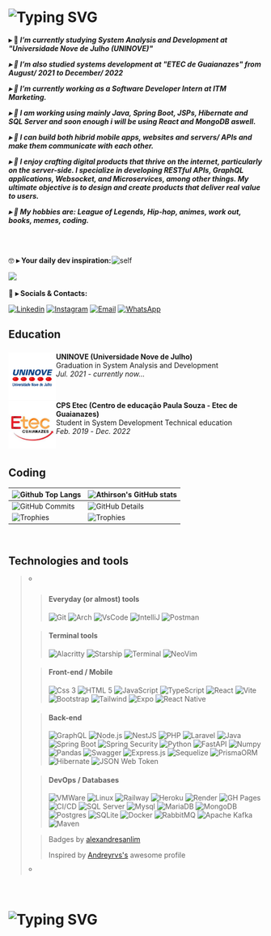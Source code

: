 <!--
❗ ➤ References used in this Repository:
🔗 • https://github.com/kyechan99/capsule-render
🔗 • https://github.com/antonkomarev/github-profile-views-counter
🔗 • https://github.com/DenverCoder1/custom-icon-badges
🔗 • https://github.com/DenverCoder1/github-readme-streak-stats
🔗 • https://github.com/anuraghazra/github-readme-stats
🔗 • https://github.com/alexandresanlim/Badges4-README.md-Profile
🔗 • https://profilepicturemaker.com
🔗 • https://devicon.dev
🔗 • https://shields.io
🔗 • https://emoji.gg
🔗 • https://getemoji.com
🔗 • https://github.com/juletopi/juletopi
🔗 • https://github.com/DarkBear0121
🔗 • https://github.com/Andreyrvs
-->

###
# ![Typing SVG](https://readme-typing-svg.demolab.com?font=Fira+Code&size=29&pause=1500&weight=900&duration=3500&color=FFFFFF&background=FFFFFF00&vCenter=true&width=1000&height=60&lines=✌️+Hi+there.+My+name+is+Athirson,+and+i+am+a+backend+dev)

**▸ 🔭 <i> I’m currently studying System Analysis and Development at "Universidade Nove de Julho (UNINOVE)"**

**▸ 🔭 I’m also studied systems development at "ETEC de Guaianazes" from August/ 2021 to December/ 2022**
  
**▸ 🔭 I’m currently working as a Software Developer Intern at ITM Marketing.**

**▸ 🔭 I am working using mainly Java, Spring Boot, JSPs, Hibernate and SQL Server and soon enough i will be using React and MongoDB aswell.**

**▸ 🔭 I can build both hibrid mobile apps, websites and servers/ APIs and make them communicate with each other.**

**▸ 🔭 I enjoy crafting digital products that thrive on the internet, particularly on the server-side. I specialize in developing RESTful APIs, GraphQL applications, Websocket, and Microservices, among other things. My ultimate objective is to design and create products that deliver real value to users.**

**▸ 🔭 My hobbies are: League of Legends, Hip-hop, animes, work out, books, memes, coding. </i>**

<br><br>

<a href="https://github.com/athirsonsilva"><img align="right" src="https://user-images.githubusercontent.com/84593887/203847539-bc523fe3-dd58-481e-9bee-dceba1de2aaf.png" align="left" width="300" alt="self"/></a>

🤓 **▸ Your daily dev inspiration:**

  <img width='425' src="https://quotes-github-readme.vercel.app/api?type=horizontal&theme=radical">

💬 **▸ Socials & Contacts:**

  [![Linkedin](https://img.shields.io/badge/LinkedIn-0077B5?style=for-the-badge&logo=linkedin&logoColor=white)](https://www.linkedin.com/in/athirson-s-a7723a191/)
  [![Instagram](https://img.shields.io/badge/Instagram-E4405F?style=for-the-badge&logo=instagram&logoColor=white)](https://www.instagram.com/athirson.silv4/)
  [![Email](https://img.shields.io/badge/Gmail-F51919?style=for-the-badge&logo=gmail&logoColor=white)](mailto:athirsonarceus@gmail.com)
  [![WhatsApp](https://img.shields.io/badge/WhatsApp-179828?style=for-the-badge&logo=whatsapp&logoColor=white)](http://api.whatsapp.com/send?phone=5511957607177)

## Education

###

  <a href="https://www.uninove.br/"><img src="./assets/uninove.png" align="left" width="94" height="94" alt="UNINOVE-pic"/></a>
  **UNINOVE (Universidade Nove de Julho)** \
  Graduation in System Analysis and Development \
  <i>Jul. 2021</i> - <i>currently now...</i>
  
  <br>

  <a href="https://www.cps.sp.gov.br/etecs/etec-de-guaianazes-guaianazes/"><img src="./assets/etec.jpg" align="left" width="94" height="94" alt="ETEC-pic"/></a>
  **CPS Etec (Centro de educação Paula Souza - Etec de Guaianazes)** \
  Student in System Development Technical education \
  <i>Feb. 2019</i> - <i>Dec. 2022</i>
  
<br>
  
## Coding

| ![Github Top Langs](https://github-readme-stats.vercel.app/api/top-langs/?username=athirsonsilva&layout=compact&theme=radical&&hide=jupyter%20notebook,makefile,c%2B%2B,cmake,hack,shell,html,css&langs_count=6&hide_border=True&line_height=20&PAT_1) | ![Athirson's GitHub stats](https://github-readme-stats.vercel.app/api?username=athirsonsilva&include=private&theme=radical&show_icons=true&hide_border=True&line_height=20&PAT_1) |
| ----------- | ----------- |
| ![GitHub Commits](https://github-readme-streak-stats.herokuapp.com/?user=athirsonsilva&theme=radical&ring=e73737&currStreakNum=ffffff&hide_border=true) | ![GitHub Details](http://github-profile-summary-cards.vercel.app/api/cards/profile-details?username=athirsonsilva&theme=radical) |
| ![Trophies](https://github-profile-trophy.vercel.app/?username=athirsonsilva&row=1&column=6&theme=radical&margin-w=15&margin-h=15) | ![Trophies](https://github-profile-trophy.vercel.app/?username=athirsonsilva&row=1&column=6&theme=radical&margin-w=15&margin-h=15) |

<br>

###

## Technologies and tools

>º
>> #### Everyday (or almost) tools
>>
>> ![Git](https://img.shields.io/badge/GIT-E44C30?style=for-the-badge&logo=git&logoColor=white)
>> ![Arch](https://img.shields.io/badge/Arch_Linux-1793D1?style=for-the-badge&logo=arch-linux&logoColor=white)
>> ![VsCode](https://img.shields.io/badge/VSCode-0078D4?style=for-the-badge&logo=visual%20studio%20code&logoColor=white)
>> ![IntelliJ](https://img.shields.io/badge/IntelliJ_IDEA-000000.svg?style=for-the-badge&logo=intellij-idea&logoColor=white)
>> ![Postman](https://img.shields.io/badge/Postman-FF6C37?style=for-the-badge&logo=Postman&logoColor=white)
>
>> #### Terminal tools
>>
>> ![Alacritty](https://img.shields.io/badge/alacritty-F46D01?style=for-the-badge&logo=alacritty&logoColor=white)
>> ![Starship](https://img.shields.io/badge/starship-DD0B78?style=for-the-badge&logo=starship&logoColor=white)
>> ![Terminal](https://img.shields.io/badge/GNU%20Bash-4EAA25?style=for-the-badge&logo=GNU%20Bash&logoColor=white)
>> ![NeoVim](https://img.shields.io/badge/NeoVim-%2357A143.svg?&style=for-the-badge&logo=neovim&logoColor=white)
>
>> #### Front-end / Mobile
>>
>> ![Css 3](https://img.shields.io/badge/CSS3-1572B6?style=for-the-badge&logo=css3&logoColor=white)
>> ![HTML 5](https://img.shields.io/badge/HTML5-E34F26?style=for-the-badge&logo=html5&logoColor=white)
>> ![JavaScript](https://img.shields.io/badge/JavaScript-323330?style=for-the-badge&logo=javascript&logoColor=F7DF1E")
>> ![TypeScript](https://img.shields.io/badge/TypeScript-007ACC?style=for-the-badge&logo=typescript&logoColor=white)
>> ![React](https://img.shields.io/badge/React-20232A?style=for-the-badge&logo=react&logoColor=61DAFB)
>> ![Vite](https://img.shields.io/badge/Vite-B73BFE?style=for-the-badge&logo=vite&logoColor=FFD62E)
>> ![Bootstrap](https://img.shields.io/badge/Bootstrap-563D7C?style=for-the-badge&logo=bootstrap&logoColor=white)
>> ![Tailwind](https://img.shields.io/badge/Tailwind_CSS-38B2AC?style=for-the-badge&logo=tailwind-css&logoColor=white)
>> ![Expo](https://img.shields.io/badge/Expo-1B1F23?style=for-the-badge&logo=expo&logoColor=white)
>> ![React Native](https://img.shields.io/badge/React_Native-20232A?style=for-the-badge&logo=react&logoColor=61DAFB)
>
>> #### Back-end
>>
>> ![GraphQL](https://img.shields.io/badge/GraphQl-E10098?style=for-the-badge&logo=graphql&logoColor=white)
>> ![Node.js](https://img.shields.io/badge/Node.js-339933?style=for-the-badge&logo=nodedotjs&logoColor=white)
>> ![NestJS](https://img.shields.io/badge/nestjs-E0234E?style=for-the-badge&logo=nestjs&logoColor=white)
>> ![PHP](https://img.shields.io/badge/PHP-777BB4?style=for-the-badge&logo=php&logoColor=white)
>> ![Laravel](https://img.shields.io/badge/Laravel-FF2D20?style=for-the-badge&logo=laravel&logoColor=white)
>> ![Java](https://img.shields.io/badge/Java-E92929?style=for-the-badge&logo=openjdk&logoColor=white)
>> ![Spring Boot](https://img.shields.io/badge/Spring-6DB33F?style=for-the-badge&logo=spring&logoColor=white)
>> ![Spring Security](https://img.shields.io/badge/Spring_Security-6DB33F?style=for-the-badge&logo=Spring-Security&logoColor=white)
>> ![Python](https://img.shields.io/badge/Python-FFD43B?style=for-the-badge&logo=python&logoColor=blue)
>> ![FastAPI](https://img.shields.io/badge/FastAPI-52B0E7?style=for-the-badge&logo=fastapi&logoColor=blue)
>> ![Numpy](https://img.shields.io/badge/Numpy-777BB4?style=for-the-badge&logo=numpy&logoColor=white)
>> ![Pandas](https://img.shields.io/badge/Pandas-2C2D72?style=for-the-badge&logo=pandas&logoColor=white)
>> ![Swagger](https://img.shields.io/badge/Swagger-85EA2D?style=for-the-badge&logo=Swagger&logoColor=white)
>> ![Express.js](https://img.shields.io/badge/Express.js-000000?style=for-the-badge&logo=express&logoColor=white)
>> ![Sequelize](https://img.shields.io/badge/Sequelize-52B0E7?style=for-the-badge&logo=Sequelize&logoColor=white)
>> ![PrismaORM](https://img.shields.io/badge/Prisma-3982CE?style=for-the-badge&logo=Prisma&logoColor=white)
>> ![Hibernate](https://img.shields.io/badge/Hibernate-59666C?style=for-the-badge&logo=Hibernate&logoColor=white)
>> ![JSON Web Token](https://img.shields.io/badge/JWT-000000?style=for-the-badge&logo=JSON%20web%20tokens&logoColor=white)
>
>> #### DevOps / Databases
>>
>> ![VMWare](https://img.shields.io/badge/VMware-231f20?style=for-the-badge&logo=VMware&logoColor=white)
>> ![Linux](https://img.shields.io/badge/Linux-FCC624?style=for-the-badge&logo=linux&logoColor=black)
>> ![Railway](https://img.shields.io/badge/Railway-131415?style=for-the-badge&logo=railway&logoColor=white)
>> ![Heroku](https://img.shields.io/badge/Heroku-430098?style=for-the-badge&logo=heroku&logoColor=white)
>> ![Render](https://img.shields.io/badge/Render-46E3B7?style=for-the-badge&logo=render&logoColor=white)
>> ![GH Pages](https://img.shields.io/badge/GitHub%20Pages-222222?style=for-the-badge&logo=GitHub%20Pages&logoColor=white)
>> ![CI/CD](https://img.shields.io/badge/GitHub_Actions-2088FF?style=for-the-badge&logo=github-actions&logoColor=white)
>> ![SQL Server](https://img.shields.io/badge/Microsoft%20SQL%20Server-CC2927?style=for-the-badge&logo=microsoft%20sql%20server&logoColor=white)
>> ![Mysql](https://img.shields.io/badge/MySQL-005C84?style=for-the-badge&logo=mysql&logoColor=white)
>> ![MariaDB](https://img.shields.io/badge/MariaDB-003545?style=for-the-badge&logo=mariadb&logoColor=white)
>> ![MongoDB](https://img.shields.io/badge/MongoDB-4EA94B?style=for-the-badge&logo=mongodb&logoColor=white)
>> ![Postgres](https://img.shields.io/badge/PostgreSQL-316192?style=for-the-badge&logo=postgresql&logoColor=white)
>> ![SQLite](https://img.shields.io/badge/SQLite-07405E?style=for-the-badge&logo=sqlite&logoColor=white)
>> ![Docker](https://img.shields.io/badge/Docker-2CA5E0?style=for-the-badge&logo=docker&logoColor=white)
>> ![RabbitMQ](https://img.shields.io/badge/rabbitmq-%23FF6600.svg?&style=for-the-badge&logo=rabbitmq&logoColor=white)
>> ![Apache Kafka](https://img.shields.io/badge/Apache_Kafka-231F20?style=for-the-badge&logo=apache-kafka&logoColor=white)
>> ![Maven](https://img.shields.io/badge/apache_maven-C71A36?style=for-the-badge&logo=apachemaven&logoColor=white)
>
>> Badges by [alexandresanlim](https://github.com/alexandresanlim/Badges4-README.md-Profile#-database "Click Me")
>>
>> Inspired by [Andreyrvs's](https://github.com/Andreyrvs "Click Me") awesome profile
>
>º

<br>

# ![Typing SVG](https://readme-typing-svg.demolab.com?font=Dancing+Script&weight=900&size=28&duration=3500&pause=1500&color=F7F7F7&background=FFFFFF00&vCenter=true&width=1000&lines=👋+Thanks+for+visiting.+See+you+around!)
